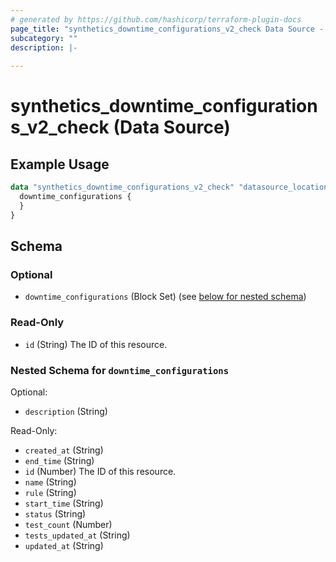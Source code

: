 ```yaml
---
# generated by https://github.com/hashicorp/terraform-plugin-docs
page_title: "synthetics_downtime_configurations_v2_check Data Source - synthetics"
subcategory: ""
description: |-
  
---
```


# synthetics_downtime_configurations_v2_check (Data Source)



## Example Usage

```terraform
data "synthetics_downtime_configurations_v2_check" "datasource_locations" {
  downtime_configurations {
  }
}
```

<!-- schema generated by tfplugindocs -->
## Schema

### Optional

- `downtime_configurations` (Block Set) (see [below for nested schema](#nestedblock--downtime_configurations))

### Read-Only

- `id` (String) The ID of this resource.

<a id="nestedblock--downtime_configurations"></a>
### Nested Schema for `downtime_configurations`

Optional:

- `description` (String)

Read-Only:

- `created_at` (String)
- `end_time` (String)
- `id` (Number) The ID of this resource.
- `name` (String)
- `rule` (String)
- `start_time` (String)
- `status` (String)
- `test_count` (Number)
- `tests_updated_at` (String)
- `updated_at` (String)


